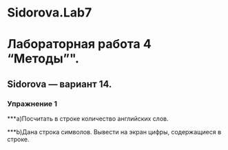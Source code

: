 # Sidorova.Lab7

# Лабораторная работа 4 “Методы”".
## Sidorova —  вариант 14.
### Упражнение 1

***a)Посчитать в строке количество английских слов.

***b)Дана строка символов. Вывести на экран цифры, содержащиеся в строке.

